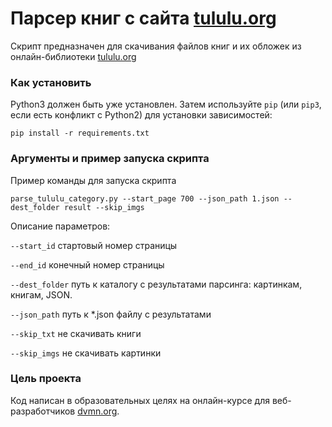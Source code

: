 # Парсер книг с сайта [tululu.org](https://tululu.org)

Скрипт предназначен для скачивания файлов книг и их обложек из онлайн-библиотеки [tululu.org](https://tululu.org)

### Как установить

Python3 должен быть уже установлен. 
Затем используйте `pip` (или `pip3`, если есть конфликт с Python2) для установки зависимостей:
```
pip install -r requirements.txt
```

### Аргументы и пример запуска скрипта

Пример команды для запуска скрипта
```
parse_tululu_category.py --start_page 700 --json_path 1.json --dest_folder result --skip_imgs
```
Описание параметров:

```--start_id``` стартовый номер страницы

```--end_id``` конечный номер страницы

`--dest_folder` путь к каталогу с результатами парсинга: картинкам, книгам, JSON.

`--json_path` путь к *.json файлу с результатами

`--skip_txt` не скачивать книги

`--skip_imgs` не скачивать картинки

### Цель проекта

Код написан в образовательных целях на онлайн-курсе для веб-разработчиков [dvmn.org](https://dvmn.org/).